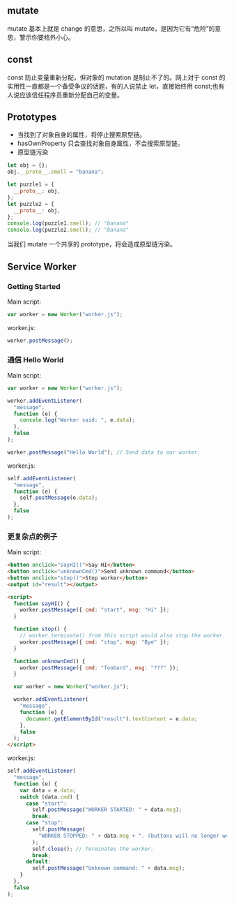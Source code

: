 ## mutate

mutate 基本上就是 change 的意思，之所以叫 mutate，是因为它有“危险”的意思，警示你要格外小心。

## const

const 防止变量重新分配，但对象的 mutation 是制止不了的。网上对于 const 的实用性一直都是一个备受争议的话题，有的人说禁止 let，直接始终用 const;也有人说应该信任程序员重新分配自己的变量。

## Prototypes

- 当找到了对象自身的属性，将停止搜索原型链。
- hasOwnProperty 只会查找对象自身属性，不会搜索原型链。
- 原型链污染

```js
let obj = {};
obj.__proto__.smell = "banana";

let puzzle1 = {
  __proto__: obj,
};
let puzzle2 = {
  __proto__: obj,
};
console.log(puzzle1.smell); // "banana"
console.log(puzzle2.smell); // "banana"
```

当我们 mutate 一个共享的 prototype，将会造成原型链污染。

## Service Worker

### Getting Started

Main script:

```js
var worker = new Worker("worker.js");
```

worker.js:

```js
worker.postMessage();
```

### 通信 Hello World

Main script:

```js
var worker = new Worker("worker.js");

worker.addEventListener(
  "message",
  function (e) {
    console.log("Worker said: ", e.data);
  },
  false
);

worker.postMessage("Hello World"); // Send data to our worker.
```

worker.js:

```js
self.addEventListener(
  "message",
  function (e) {
    self.postMessage(e.data);
  },
  false
);
```

### 更复杂点的例子

Main script:

```html
<button onclick="sayHI()">Say HI</button>
<button onclick="unknownCmd()">Send unknown command</button>
<button onclick="stop()">Stop worker</button>
<output id="result"></output>

<script>
  function sayHI() {
    worker.postMessage({ cmd: "start", msg: "Hi" });
  }

  function stop() {
    // worker.terminate() from this script would also stop the worker.
    worker.postMessage({ cmd: "stop", msg: "Bye" });
  }

  function unknownCmd() {
    worker.postMessage({ cmd: "foobard", msg: "???" });
  }

  var worker = new Worker("worker.js");

  worker.addEventListener(
    "message",
    function (e) {
      document.getElementById("result").textContent = e.data;
    },
    false
  );
</script>
```

worker.js:

```js
self.addEventListener(
  "message",
  function (e) {
    var data = e.data;
    switch (data.cmd) {
      case "start":
        self.postMessage("WORKER STARTED: " + data.msg);
        break;
      case "stop":
        self.postMessage(
          "WORKER STOPPED: " + data.msg + ". (buttons will no longer work)"
        );
        self.close(); // Terminates the worker.
        break;
      default:
        self.postMessage("Unknown command: " + data.msg);
    }
  },
  false
);
```
